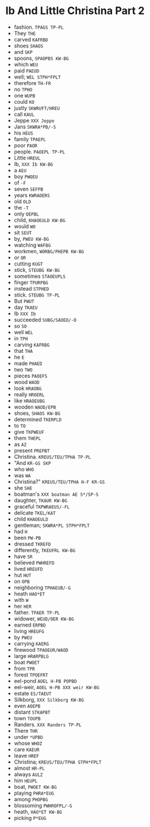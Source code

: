 # Ib And Little Christina Part 2

* fashion. `TPAGS TP-PL`
* They `THE`
* carved `KAFRBD`
* shoes `SHAOS`
* and `SKP`
* spoons, `SPAOPBS KW-BG`
* which `WEU`
* paid `PAEUD`
* well; `WEL STPH*FPLT`
* therefore `TH-FR`
* no `TPHO`
* one `WUPB`
* could `KO`
* justly `SKWRUFT/HREU`
* call `KAUL`
* Jeppe `XXX Jeppe`
* Jans `SKWRA*PB/-S`
* his `HEUS`
* family `TPAEPL`
* poor `PAOR`
* people. `PAOEPL TP-PL`
* Little `HREUL`
* Ib, `XXX Ib KW-BG`
* a `AEU`
* boy `PWOEU`
* of `-F`
* seven `SEFPB`
* years `KWRAOERS`
* old `OLD`
* the `-T`
* only `OEPBL`
* child, `KHAOEULD KW-BG`
* would `WO`
* sit `SEUT`
* by, `PWEU KW-BG`
* watching `WAFBG`
* workmen, `WORBG/PHEPB KW-BG`
* or `OR`
* cutting `KUGT`
* stick, `STEUBG KW-BG`
* sometimes `STAOEUPLS`
* finger `TPURPBG`
* instead `STPHED`
* stick. `STEUBG TP-PL`
* But `PWUT`
* day `TKAEU`
* Ib `XXX Ib`
* succeeded `SUBG/SAOED/-D`
* so `SO`
* well `WEL`
* in `TPH`
* carving `KAFRBG`
* that `THA`
* he `E`
* made `PHAED`
* two `TWO`
* pieces `PAOEFS`
* wood `WAOD`
* look `HRAOBG`
* really `HROERL`
* like `HRAOEUBG`
* wooden `WAOD/EPB`
* shoes, `SHAOS KW-BG`
* determined `TKERPLD`
* to `TO`
* give `TKPWEUF`
* them `THEPL`
* as `AZ`
* present `PREPBT`
* Christina. `KREUS/TEU/TPHA TP-PL`
* "And `KR-GS SKP`
* who `WHO`
* was `WA`
* Christina?" `KREUS/TEU/TPHA H-F KR-GS`
* she `SHE`
* boatman's `XXX boatman AE S*/SP-S`
* daughter, `TKAUR KW-BG`
* graceful `TKPWRAEUS/-FL`
* delicate `TKEL/KAT`
* child `KHAOEULD`
* gentleman; `SKWRA*PL STPH*FPLT`
* had `H`
* been `PW-PB`
* dressed `TKREFD`
* differently, `TKEUFRL KW-BG`
* have `SR`
* believed `PWHREFD`
* lived `HREUFD`
* hut `HUT`
* on `OPB`
* neighboring `TPHAEUB/-G`
* heath `HAO*ET`
* with `W`
* her `HER`
* father. `TPAER TP-PL`
* widower, `WEUD/OER KW-BG`
* earned `ERPBD`
* living `HREUFG`
* by `PWEU`
* carrying `KAERG`
* firewood `TPAOEUR/WAOD`
* large `HRARPBLG`
* boat `PWOET`
* from `TPR`
* forest `TPOEFRT`
* eel-pond `AOEL H-PB POPBD`
* eel-weir, `AOEL H-PB XXX weir KW-BG`
* estate `ES/TAEUT`
* Silkborg, `XXX Silkborg KW-BG`
* even `AOEPB`
* distant `STKAPBT`
* town `TOUPB`
* Randers. `XXX Randers TP-PL`
* There `THR`
* under `*UPBD`
* whose `WHOZ`
* care `KAEUR`
* leave `HREF`
* Christina; `KREUS/TEU/TPHA STPH*FPLT`
* almost `HR-PL`
* always `AULZ`
* him `HEUPL`
* boat, `PWOET KW-BG`
* playing `PHRA*EUG`
* among `PHOPBG`
* blossoming `PWHROFPL/-G`
* heath, `HAO*ET KW-BG`
* picking `P*EUG`
